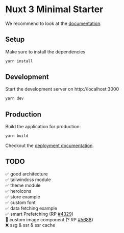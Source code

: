 # Nuxt 3 Minimal Starter

We recommend to look at the [documentation](https://v3.nuxtjs.org).

## Setup

Make sure to install the dependencies

```bash
yarn install
```

## Development

Start the development server on http://localhost:3000

```bash
yarn dev
```

## Production

Build the application for production:

```bash
yarn build
```

Checkout the [deployment documentation](https://v3.nuxtjs.org/docs/deployment).

## TODO
✅ good architecture\
✅ tailwindcss module\
✅ theme module\
✅ heroicons\
✅ store example\
✅ custom font\
✅ data fetching example\
✅ smart Prefetching (RP [#4329](https://github.com/nuxt/framework/pull/4329))\
🚧 custom image component  (? RP [#5688](https://github.com/nuxt/framework/pull/5688))\
❌ ssg & ssr & ssr cache
